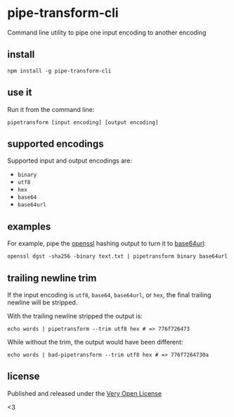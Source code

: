 # pipe-transform-cli

Command line utility to pipe one input encoding to another encoding

## install

	npm install -g pipe-transform-cli

## use it

Run it from the command line:

	pipetransform [input encoding] [output encoding]

## supported encodings

Supported input and output encodings are:

* `binary`
* `utf8`
* `hex`
* `base64`
* `base64url`

## examples

For example, pipe the [openssl](https://www.openssl.org) hashing output
to turn it to [base64url]():

	openssl dgst -sha256 -binary text.txt | pipetransform binary base64url

## trailing newline trim

If the input encoding is `utf8`, `base64`, `base64url`, or `hex`, the final
trailing newline will be stripped.

With the trailing newline stripped the output is:

	echo words | pipetransform --trim utf8 hex # => 776f726473

While without the trim, the output would have been different:

	echo words | bad-pipetransform --trim utf8 hex # => 776f7264730a

## license

Published and released under the [Very Open License](http://veryopenlicense.com)

<3
